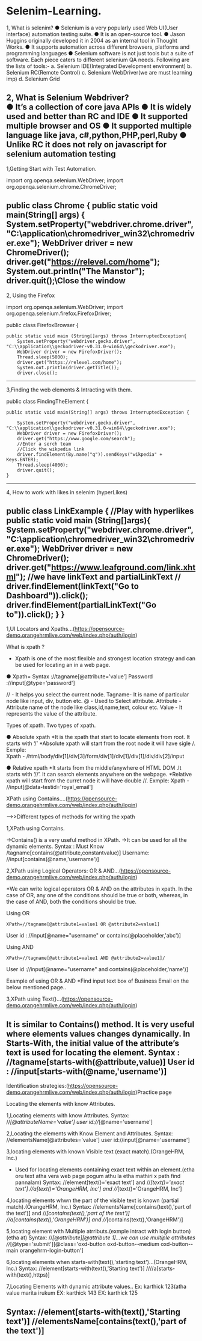# Selenim-Learning.

1,    What is selenim?
      ● Selenium is a very popularly used Web UI(User interface) automation testing suite.
      ● It is an open-source tool.
      ● Jason Huggins originally developed it in 2004 as an internal tool in Thought Works.
      ● It supports automation across different browsers, platforms and programming languages
      ● Selenium software is not just tools but a suite of software. Each piece caters to different
      selenium QA needs. Following are the lists of tools:-
         a. Selenium IDE(Integrated Development environment)
         b. Selenium RC(Remote Control)
         c. Selenium WebDriver(we are must learning imp)
         d. Selenium Grid
    
2,   What is Selenium Webdriver?  
     ● It’s a collection of core java APIs
     ● It is widely used and better than RC and IDE
     ● It supported multiple browser and OS
     ● It supported multiple language like java, c#,python,PHP,perl,Ruby
     ● Unlike RC it does not rely on javascript for selenium automation testing
 ----------------------------------------------------------------------------------------------------------------------------------------------
1,Getting Start with Test Automation.

import org.openqa.selenium.WebDriver;
import org.openqa.selenium.chrome.ChromeDriver;

public class Chrome {
	public static void main(String[] args) {
		System.setProperty("webdriver.chrome.driver", "C:\\application\\chromedriver_win32\\chromedriver.exe");
		WebDriver driver = new ChromeDriver();
		driver.get("https://relevel.com/home");
		System.out.println("The Manstor");
		driver.quit();\\Close the window
 ----------------------------------------------------------------------------------------------------------------------------------------------           
2, Using the Firefox

import org.openqa.selenium.WebDriver;
import org.openqa.selenium.firefox.FirefoxDriver;

public class FirefoxBrowser {
	
	public static void main (String[]args) throws InterruptedException{
		System.setProperty("webdriver.gecko.driver", "C:\\application\\geckodriver-v0.31.0-win64\\geckodriver.exe");
		WebDriver driver = new FirefoxDriver();
		Thread.sleep(5000);
		driver.get("https://relevel.com/home");
		System.out.println(driver.getTitle());
		driver.close();
 ----------------------------------------------------------------------------------------------------------------------------------------------   
 3,Finding the web elements & Intracting with them.
 
 public class FindingTheElement {

    public static void main(String[] args) throws InterruptedException {

        System.setProperty("webdriver.gecko.driver", "C:\\application\\geckodriver-v0.31.0-win64\\geckodriver.exe");
        WebDriver driver = new FirefoxDriver();
        driver.get("https://www.google.com/search");
        //Enter a serch team
        //Click the wikpedia link
        driver.findElement(By.name("q")).sendKeys("wikpedia" + Keys.ENTER);
        Thread.sleep(4000);
        driver.quit();
    }
 ----------------------------------------------------------------------------------------------------------------------------------------------
  4, How to work with likes in selenim (hyperLikes)
 
 public class LinkExample {
//Play with hyperlikes
    public static void main (String[]args){
        System.setProperty("webdriver.chrome.driver", "C:\\application\\chromedriver_win32\\chromedriver.exe");
        WebDriver driver = new ChromeDriver();
        driver.get("https://www.leafground.com/link.xhtml");
        //we have linkText and partialLinkText
       // driver.findElement(linkText("Go to Dashboard")).click();
        driver.findElement(partialLinkText("Go to")).click();
    }
}
 ----------------------------------------------------------------------------------------------------------------------------------------------

1,UI Locators and Xpaths...(https://opensource-demo.orangehrmlive.com/web/index.php/auth/login)

What is xpath ?
 
 * Xpath is one of the most flexible and strongest location strategy and can be used for locating an in a web page.
 
● Xpath= Syntax ://tagname[@attribute=’value’]
  Password      ://input[@type='password']
                 

// - It helps you select the current node.
Tagname-  It is name of particular node like input, div, button etc.
@ - Used to Select attribute.
Attribute - Attribute name of the node like class,id,name,text, colour etc.
Value - It represents the value of the attribute.

Types of xpath. Two types of xpath.

● Absolute xpath
   *It is the xpath that start to locate elements from root. It starts with ‘/’
   *Absolute xpath will start from the root node it will have sigle /.
Exmple:   
Xpath - /html/body/div[1]/div[3]/form/div[1]/div[1]/div[1]/div/div[2]/input

● Relative xpath
   *It starts from the middle/anywhere of HTML DOM .It starts with ‘//’. It can search elements anywhere on the webpage.
   *Relative xpath will start from the curret node it will have double //.
Exmple:
Xpath - //input[@data-testid='royal_email']

XPath using Contains....(https://opensource-demo.orangehrmlive.com/web/index.php/auth/login)

-->>Different types of methods for writing the xpath

1,XPath using Contains.
 
->Contains() is a very useful method in XPath.
->It can be used for all the dynamic elements.
Syntax : Must Know
          /tagname[contains(@attribute,constantvalue)]
Username: //input[contains(@name,'username')]

2,XPath using Logical Operators: OR & AND...(https://opensource-demo.orangehrmlive.com/web/index.php/auth/login)
   
 *We can write logical operators OR & AND on the attributes in xpath. In the case of OR, any one of the conditions should
  be true or both, whereas, in the case of AND, both the conditions should be true.
  
  Using OR
  
    XPath=//tagname[@attribute1=value1 OR @attribute2=value1]
User id : //input[@name="username" or contains(@placeholder,'abc')]

  Using AND
  
    XPath=//tagname[@attribute1=value1 AND @attribute2=value1]/
User id ://input[@name="username" and contains(@placeholder,'name')]

Example of using OR & AND
  *Find input text box of Business Email on the below mentioned page..
  
3,XPath using Text()...(https://opensource-demo.orangehrmlive.com/web/index.php/auth/login)

  It is similar to Contains() method.
  It is very useful where elements values changes dynamically.
  In Starts-With, the initial value of the attribute’s text is used for locating the element.
Syntax :
            //tagname[starts-with(@attribute,value)]
User id :   //input[starts-with(@name,'username')]
---------------------------------------------------------------------------------------------------------------------------------------------- 
Identification strategies:(https://opensource-demo.orangehrmlive.com/web/index.php/auth/login)Practice page

Locating the elements with know Attributes.

1,Locating elements with know Attributes.
  Syntax:
         //*[@attributeName='value']
user id://*[@name='username']
 
2,Locating the elements with Know Element and Attributes. 
  Syntax:
        //elementsName[@attributes='value']
user id://input[@name='username']

3,locating elements with known Visible text  (exact match).(OrangeHRM, Inc.)
 * Used for locating elements containing exact text within an element.(etha oru text atha vera web page pogum athu la etha mathiri x path find pannalam)
  Syntax:
     //element[text()='exact text'] and //*[text()='exact text']
     //a[text()='OrangeHRM, Inc']   and //*[text()='OrangeHRM, Inc']
     
4,locating elements whwn the part of the visible text is known (partial match).(OrangeHRM, Inc.)
  Syntax:
    //elementsName[contains(text(),'part of the text')] and //*[contains(text(),'part of the text')]
    //a[contains(text(),'OrangeHRM')]                   and //*[contains(text(),'OrangeHRM')]
    
5,locating element with Multiple atrributs.(exmple intract with login button)(etha at)
  Syntax:
     //*[@attribute][@attribute 1]...we can use multiple attributes
     //*[@type='submit'][@class='oxd-button oxd-button--medium oxd-button--main orangehrm-login-button'] 
     
6,locating elements when starts-with(text(),'starting text')...(OrangeHRM, Inc.)
  Syntax:
     //element[starts-with(text(),'Starting text')]
     ////a[starts-with(text(),https)]
     
7,Locating Elements with dynamic attribute values..
Ex: karthick 123(atha value marita irukum 
EX: karthick 143
EX: karthick 125

 Syntax:
     //element[starts-with(text(),'Starting text')]
     //elementsName[contains(text(),'part of the text')]
---------------------------------------------------------------------------------------------------------------------------------------------- 
     
















     
   




  
  
  







  
  
  
  
  
  
  
  
  
  
  
  
  
  
  
  
  
  
  
  
  
  
  
  





 
 
 
 
 
 
 
 
 
 
 
 
 






	



     
     
     
 
       
    
